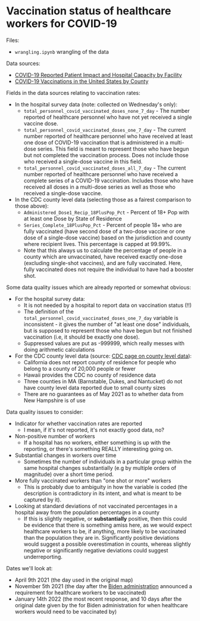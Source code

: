 # Vaccination status of healthcare workers for COVID-19

Files:
- `wrangling.ipynb` wrangling of the data

Data sources:
- [COVID-19 Reported Patient Impact and Hospital Capacity by Facility](https://healthdata.gov/Hospital/COVID-19-Reported-Patient-Impact-and-Hospital-Capa/anag-cw7u)
- [COVID-19 Vaccinations in the United States by County](https://data.cdc.gov/Vaccinations/COVID-19-Vaccinations-in-the-United-States-County/8xkx-amqh)

Fields in the data sources relating to vaccination rates: 
- In the hospital survey data (note: collected on Wednesday's only):
    - `total_personnel_covid_vaccinated_doses_none_7_day` - The number reported 
        of healthcare personnel who have not yet received a single vaccine dose.
    - `total_personnel_covid_vaccinated_doses_one_7_day` - The current number 
        reported of healthcare personnel who have received at least one dose 
        of COVID-19 vaccination that is administered 
        in a multi-dose series. This field is meant to represent those who have
        begun but not completed the vaccination process. Does not include those 
        who received a single-dose vaccine in this field.
    - `total_personnel_covid_vaccinated_doses_all_7_day` - The current number 
        reported of healthcare personnel who have received a complete series 
        of a COVID-19 vaccination. Includes those who have received all doses 
        in a multi-dose series as well as those who received a single-dose vaccine.
- In the CDC county level data (selecting those as a 
fairest comparison to those above):
    - `Administered_Dose1_Recip_18PlusPop_Pct` - Percent of 18+ Pop 
    with at least one Dose by State of Residence
    - `Series_Complete_18PlusPop_Pct` - Percent of people 18+ who are 
    fully vaccinated (have second dose of a two-dose vaccine or one 
    dose of a single-dose vaccine) based on the jurisdiction and county
    where recipient lives. This percentage is capped at 99.99%.
    - Note that this always us to calculate the percentage of people
    in a county which are unvaccinated, have received exactly one-dose
    (excluding single-shot vaccines), and are fully vaccinated. Here,
    fully vaccinated does not require the individual to have had
    a booster shot.

Some data quality issues which are already reported or somewhat obvious:
- For the hospital survey data:
    - It is not needed by a hospital to report data on vaccination status (!!)
    - The definition of the `total_personnel_covid_vaccinated_doses_one_7_day`
    variable is inconsistent - it gives the number of "at least one dose"
    individuals, but is supposed to represent those who have begun but
    not finished vaccination (i.e, it should be exactly one dose). 
    - Suppressed values are put as -999999, which really messes with
    doing arithmetic calculations
- For the CDC county level data (source: [CDC page on county level data](https://www.cdc.gov/coronavirus/2019-ncov/vaccines/distributing/reporting-counties.html)):
    - California does not report county of residence for people
    who belong to a county of 20,000 people or fewer
    - Hawaii provides the CDC no county of residence data
    - Three counties in MA (Barnstable, Dukes, and Nantucket) do
    not have county level data reported due to small county sizes
    - There are no guarantees as of May 2021 as to whether
    data from New Hampshire is of use

Data quality issues to consider:
- Indicator for whether vaccination rates are reported
    - I mean, if it's not reported, it's not exactly good data, no?
- Non-positive number of workers
    - If a hospital has no workers, either something is up
    with the reporting, or there's something REALLY 
    interesting going on.
- Substantial changes in workers over time
    - Sometimes the number of individuals in a particular group
    within the same hospital changes substantially (e.g by
    multiple orders of magnitude) over a short time period.
- More fully vaccinated workers than "one shot or more" workers
    - This is probably due to ambiguity in how the variable
    is coded (the description is contradictory in its
    intent, and what is meant to be captured by it).
- Looking at standard deviations of not vaccinated percentages
in a hospital away from the population percentages in a county
    - If this is slightly negative, or **substantially** positive,
    then this could be evidence that there is something amiss here,
    as we would expect healthcare workers to be, if anything,
    more likely to be vaccinated than the population they are in.
    Significantly positive deviations would suggest a possible
    overestimation in counts, whereas slightly negative or
    significantly negative deviations could suggest underreporting.


Dates we'll look at:
- April 9th 2021 (the day used in the original map)
- November 5th 2021 (the day after the [Biden administration](https://www.whitehouse.gov/briefing-room/statements-releases/2021/11/04/fact-sheet-biden-administration-announces-details-of-two-major-vaccination-policies/) announced
a requirement for healthcare workers to be vaccinated)
- January 14th 2022 (the most recent response, and 10 days after
the original date given by the for Biden administration for when
healthcare workers would need to be vaccinated by)

